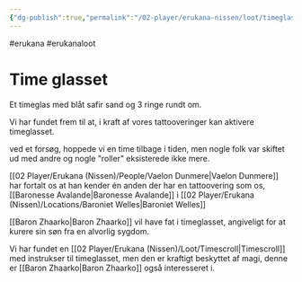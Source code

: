 ```yaml
---
{"dg-publish":true,"permalink":"/02-player/erukana-nissen/loot/timeglasset/"}
---
```


#erukana #erukanaloot 

# Time glasset 

Et timeglas med blåt safir sand og 3 ringe rundt om.

Vi har fundet frem til at, i kraft af vores tattooveringer kan aktivere timeglasset.

ved et forsøg, hoppede vi en time tilbage i tiden, men nogle folk var skiftet ud med andre og nogle "roller" eksisterede ikke mere. 

[[02 Player/Erukana (Nissen)/People/Vaelon Dunmere\|Vaelon Dunmere]]  har fortalt os at han kender én anden der har en tattoovering som os, [[Baronesse Avalande\|Baronesse Avalande]] i [[02 Player/Erukana (Nissen)/Locations/Baroniet Welles\|Baroniet Welles]] 

[[Baron Zhaarko\|Baron Zhaarko]] vil have fat i timeglasset, angiveligt for at kurere sin søn fra en alvorlig sygdom.

Vi har fundet en [[02 Player/Erukana (Nissen)/Loot/Timescroll\|Timescroll]] med instrukser til timeglasset, men den er kraftigt beskyttet af magi, denne er [[Baron Zhaarko\|Baron Zhaarko]] også interesseret i.